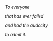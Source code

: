 

















_To everyone_

_that has ever failed_

_and had the audacity_

_to admit it._

  


